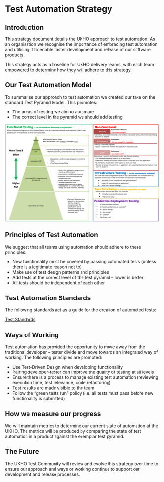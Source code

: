 # Test Automation Strategy

## Introduction

This strategy document details the UKHO approach to test automation. As an organisation we recognise the importance of embracing test automation and utilising it to enable faster development and release of our software products.

This strategy acts as a baseline for UKHO delivery teams, with each team empowered to determine how they will adhere to this strategy.

## Our Test Automation Model

To summarise our approach to test automation we created our take on the standard Test Pyramid Model. This promotes:

* The areas of testing we aim to automate
* The correct level in the pyramid we should add testing

![Test Automation Vision Diagram](test-automation-vision.png)

## Principles of Test Automation

We suggest that all teams using automation should adhere to these principles:

* New functionality must be covered by passing automated tests (unless there is a legitimate reason not to)
* Make use of test design patterns and principles
* Add tests at the correct level of the test pyramid – lower is better
* All tests should be independent of each other

## Test Automation Standards

The following standards act as a guide for the creation of automated tests:

[Test Standards](test-code-standards.md)

## Ways of Working

Test automation has provided the opportunity to move away from the traditional developer – tester divide and move towards an integrated way of working. The following principles are promoted:

* Use Test-Driven Design when developing functionality
* Pairing developer-tester can improve the quality of testing at all levels
* Ensure there is a process to manage existing test automation (reviewing execution time, test relevance, code refactoring)
* Test results are made visible to the team
* Follow the “green tests run” policy (i.e. all tests must pass before new functionality is submitted)

## How we measure our progress

We will maintain metrics to determine our current state of automation at the UKHO. The metrics will be produced by comparing the state of test automation in a product against the exemplar test pyramid.

## The Future

The UKHO Test Community will review and evolve this strategy over time to ensure our approach and ways or working continue to support our development and release processes.
